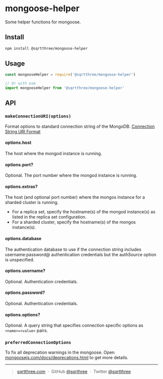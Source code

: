 # mongoose-helper

Some helper functions for mongoose.

## Install

```bash
npm install @sqrtthree/mongoose-helper
```

## Usage

```js
const mongooseHelper = require('@sqrtthree/mongoose-helper')

// Or with esm
import mongooseHelper from '@sqrtthree/mongoose-helper'
```

## API

### `makeConnectionURI(options)`

Format options to standard connection string of the MongoDB. [Connection String URI Format](https://docs.mongodb.com/manual/reference/connection-string/)

#### options.host

The host where the mongod instance is running.

#### options.port?

Optional. The port number where the mongod instance is running.

#### options.extras?

The host (and optional port number) where the mongos instance for a sharded cluster is running.

- For a replica set, specify the hostname(s) of the mongod instance(s) as listed in the replica set configuration.
- For a sharded cluster, specify the hostname(s) of the mongos instance(s).

#### options.database

The authentication database to use if the connection string includes username:password@ authentication credentials but the authSource option is unspecified.

#### options.username?

Optional. Authentication credentials.

#### options.password?

Optional. Authentication credentials.

#### options.options?

Optional. A query string that specifies connection specific options as `<name>=<value>` pairs.

### `preferredConnectionOptions`

To fix all deprecation warnings in the mongoose. Open [mongoosejs.com/docs/deprecations.html](https://mongoosejs.com/docs/deprecations.html) to get more details.

---

> [sqrtthree.com](http://sqrtthree.com/) &nbsp;&middot;&nbsp;
> GitHub [@sqrthree](https://github.com/sqrthree) &nbsp;&middot;&nbsp;
> Twitter [@sqrtthree](https://twitter.com/sqrtthree)
